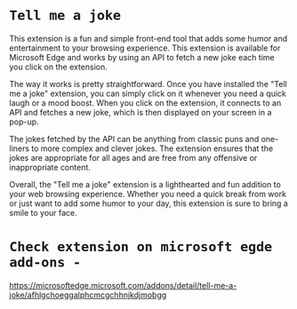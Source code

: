 # `Tell me a joke`
This extension is a fun and simple front-end tool that adds some humor and entertainment to your browsing experience. 
This extension is available for Microsoft Edge and works by using an API to fetch a new joke each time you click on the extension.

The way it works is pretty straightforward. 
Once you have installed the "Tell me a joke" extension, you can simply click on it whenever you need a quick laugh or a mood boost.
When you click on the extension, it connects to an API and fetches a new joke, which is then displayed on your screen in a pop-up.

The jokes fetched by the API can be anything from classic puns and one-liners to more complex and clever jokes. 
The extension ensures that the jokes are appropriate for all ages and are free from any offensive or inappropriate content.

Overall, the "Tell me a joke" extension is a lighthearted and fun addition to your web browsing experience. 
Whether you need a quick break from work or just want to add some humor to your day, this extension is sure to bring a smile to your face.

# `Check extension on microsoft egde add-ons - `
https://microsoftedge.microsoft.com/addons/detail/tell-me-a-joke/afhlgchoeggalphcmcgchhnjkdjmobgg
